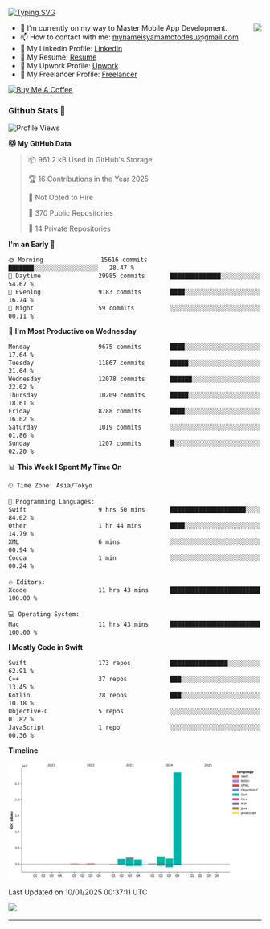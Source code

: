 
[![Typing SVG](https://readme-typing-svg.demolab.com/?lines=Thank+You+For+Visiting!!;You+Are+Welcome✨;I+am+Kyo+Yamamoto;Mobile+Developer)](https://git.io/typing-svg)
<p>
<img align="right" src="https://media.giphy.com/media/26ufdb3cYKwbRtYVW/giphy.gif" style="max-width:100%;" height="150px">

- 🌱 I’m currently on my way to Master Mobile App Development.
- 📫 How to contact with me: mynameisyamamotodesu@gmail.com
- 🔗 My Linkedin Profile: [Linkedin](https://www.linkedin.com/in/kyo-yamamoto-a2ab50239)
- 🔗 My Resume: [Resume](https://www.kickresume.com/cv/rNok4e/)
- 🔗 My Upwork Profile: [Upwork](https://www.upwork.com/freelancers/~01aa9115102bb4af25)
- 🔗 My Freelancer Profile: [Freelancer](https://www.freelancer.com/u/yamamotodesu)

<a href="https://www.buymeacoffee.com/kyoyamamoto" target="_blank"><img src="https://cdn.buymeacoffee.com/buttons/default-orange.png" alt="Buy Me A Coffee" height="41" width="174"></a>

### Github Stats 🥇 
<!--START_SECTION:waka-->
![Profile Views](http://img.shields.io/badge/Profile%20Views-1-blue)

**🐱 My GitHub Data** 

> 📦 961.2 kB Used in GitHub's Storage 
 > 
> 🏆 16 Contributions in the Year 2025
 > 
> 🚫 Not Opted to Hire
 > 
> 📜 370 Public Repositories 
 > 
> 🔑 14 Private Repositories 
 > 
**I'm an Early 🐤** 

```text
🌞 Morning                15616 commits       ███████░░░░░░░░░░░░░░░░░░   28.47 % 
🌆 Daytime                29985 commits       ██████████████░░░░░░░░░░░   54.67 % 
🌃 Evening                9183 commits        ████░░░░░░░░░░░░░░░░░░░░░   16.74 % 
🌙 Night                  59 commits          ░░░░░░░░░░░░░░░░░░░░░░░░░   00.11 % 
```
📅 **I'm Most Productive on Wednesday** 

```text
Monday                   9675 commits        ████░░░░░░░░░░░░░░░░░░░░░   17.64 % 
Tuesday                  11867 commits       █████░░░░░░░░░░░░░░░░░░░░   21.64 % 
Wednesday                12078 commits       ██████░░░░░░░░░░░░░░░░░░░   22.02 % 
Thursday                 10209 commits       █████░░░░░░░░░░░░░░░░░░░░   18.61 % 
Friday                   8788 commits        ████░░░░░░░░░░░░░░░░░░░░░   16.02 % 
Saturday                 1019 commits        ░░░░░░░░░░░░░░░░░░░░░░░░░   01.86 % 
Sunday                   1207 commits        █░░░░░░░░░░░░░░░░░░░░░░░░   02.20 % 
```


📊 **This Week I Spent My Time On** 

```text
🕑︎ Time Zone: Asia/Tokyo

💬 Programming Languages: 
Swift                    9 hrs 50 mins       █████████████████████░░░░   84.02 % 
Other                    1 hr 44 mins        ████░░░░░░░░░░░░░░░░░░░░░   14.79 % 
XML                      6 mins              ░░░░░░░░░░░░░░░░░░░░░░░░░   00.94 % 
Cocoa                    1 min               ░░░░░░░░░░░░░░░░░░░░░░░░░   00.24 % 

🔥 Editors: 
Xcode                    11 hrs 43 mins      █████████████████████████   100.00 % 

💻 Operating System: 
Mac                      11 hrs 43 mins      █████████████████████████   100.00 % 
```

**I Mostly Code in Swift** 

```text
Swift                    173 repos           ████████████████░░░░░░░░░   62.91 % 
C++                      37 repos            ███░░░░░░░░░░░░░░░░░░░░░░   13.45 % 
Kotlin                   28 repos            ███░░░░░░░░░░░░░░░░░░░░░░   10.18 % 
Objective-C              5 repos             ░░░░░░░░░░░░░░░░░░░░░░░░░   01.82 % 
JavaScript               1 repo              ░░░░░░░░░░░░░░░░░░░░░░░░░   00.36 % 
```



**Timeline**

![Lines of Code chart](https://raw.githubusercontent.com/YamamotoDesu/YamamotoDesu/main/assets/bar_graph.png)


 Last Updated on 10/01/2025 00:37:11 UTC
<!--END_SECTION:waka-->

![](https://github-profile-summary-cards.vercel.app/api/cards/profile-details?username=YamamotoDesu&theme=vue)

----
